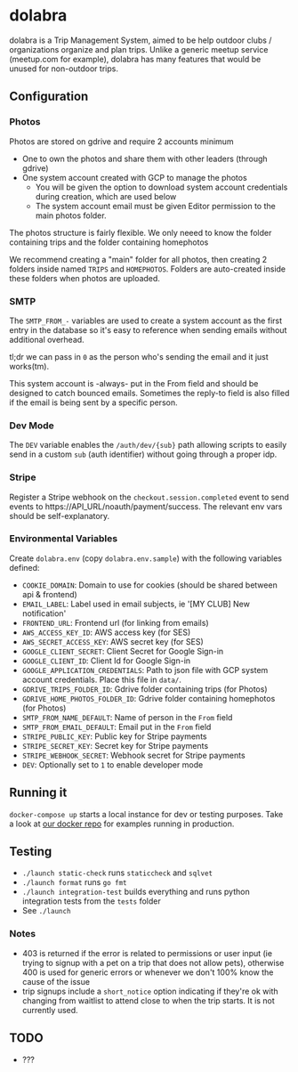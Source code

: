 # dolabra

dolabra is a Trip Management System, aimed to be help outdoor
clubs / organizations organize and plan trips. Unlike a generic meetup service
(meetup.com for example), dolabra has many features that would be unused for
non-outdoor trips.


## Configuration

### Photos

Photos are stored on gdrive and require 2 accounts minimum
- One to own the photos and share them with other leaders (through gdrive)
- One system account created with GCP to manage the photos
  - You will be given the option to download system account credentials during
    creation, which are used below
  - The system account email must be given Editor permission to the main
    photos folder.

The photos structure is fairly flexible. We only neeed to know the folder
containing trips and the folder containing homephotos

We recommend creating a "main" folder for all photos, then creating 2 folders
inside named `TRIPS` and `HOMEPHOTOS`. Folders are auto-created inside these
folders when photos are uploaded.

### SMTP

The `SMTP_FROM_-` variables are used to create a system account as the first
entry in the database so it's easy to reference when sending emails without
additional overhead.

tl;dr we can pass in `0` as the person who's sending the email and it just
works(tm).

This system account is -always- put in the From field and should be designed to
catch bounced emails. Sometimes the reply-to field is also filled if the email
is being sent by a specific person.

### Dev Mode

The `DEV` variable enables the `/auth/dev/{sub}` path allowing scripts to
easily send in a custom `sub` (auth identifier) without going through a
proper idp.

### Stripe

Register a Stripe webhook on the `checkout.session.completed` event to send
events to https://API_URL/noauth/payment/success. The relevant env vars should
be self-explanatory.

### Environmental Variables

Create `dolabra.env` (copy `dolabra.env.sample`) with the following variables
defined:
- `COOKIE_DOMAIN`: Domain to use for cookies (should be shared between api & frontend)
- `EMAIL_LABEL`: Label used in email subjects, ie '[MY CLUB] New notification'
- `FRONTEND_URL`: Frontend url (for linking from emails)
- `AWS_ACCESS_KEY_ID`: AWS access key (for SES)
- `AWS_SECRET_ACCESS_KEY`: AWS secret key (for SES)
- `GOOGLE_CLIENT_SECRET`: Client Secret for Google Sign-in
- `GOOGLE_CLIENT_ID`: Client Id for Google Sign-in
- `GOOGLE_APPLICATION_CREDENTIALS`: Path to json file with GCP system account
  credentials. Place this file in `data/`.
- `GDRIVE_TRIPS_FOLDER_ID`: Gdrive folder containing trips (for Photos)
- `GDRIVE_HOME_PHOTOS_FOLDER_ID`: Gdrive folder containing homephotos
  (for Photos)
- `SMTP_FROM_NAME_DEFAULT`: Name of person in the `From` field
- `SMTP_FROM_EMAIL_DEFAULT`: Email put in the `From` field
- `STRIPE_PUBLIC_KEY`: Public key for Stripe payments
- `STRIPE_SECRET_KEY`: Secret key for Stripe payments
- `STRIPE_WEBHOOK_SECRET`: Webhook secret for Stripe payments
- `DEV`: Optionally set to `1` to enable developer mode


## Running it

`docker-compose up`  starts a local instance for dev or testing purposes. Take
a look at [our docker repo](https://github.com/ocvt/docker) for examples
running in production.


## Testing

- `./launch static-check` runs `staticcheck` and `sqlvet`
- `./launch format` runs `go fmt`
- `./launch integration-test` builds everything and runs python integration tests
  from the `tests` folder
- See `./launch`


### Notes

- 403 is returned if the error is related to permissions or user input (ie trying to signup with a
  pet on a trip that does not allow pets), otherwise 400 is used for generic errors or whenever we
  don't 100% know the cause of the issue
- trip signups include a `short_notice` option indicating if they're ok with changing from waitlist
  to attend close to when the trip starts. It is not currently used.

## TODO

- ???

